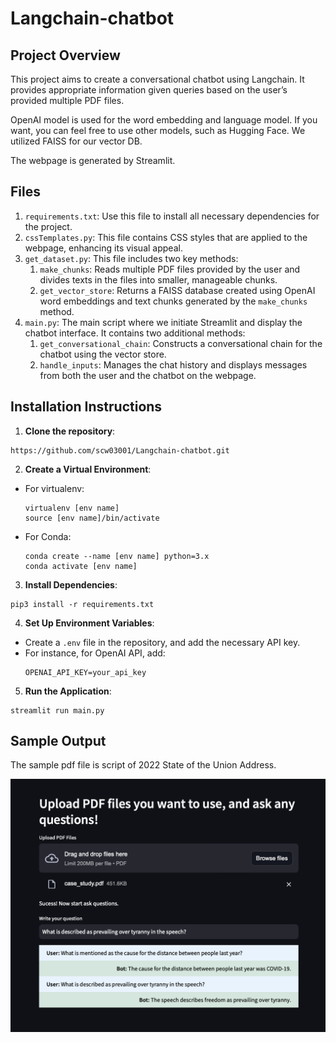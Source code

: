 # Langchain-chatbot

## Project Overview

This project aims to create a conversational chatbot using Langchain. It provides appropriate information given queries based on the user’s provided multiple PDF files.

OpenAI model is used for the word embedding and language model. If you want, you can feel free to use other models, such as Hugging Face. We utilized FAISS for our vector DB.

The webpage is generated by Streamlit.

## Files

1. `requirements.txt`: Use this file to install all necessary dependencies for the project.
2. `cssTemplates.py`: This file contains CSS styles that are applied to the webpage, enhancing its visual appeal.
3. `get_dataset.py`: This file includes two key methods:
    1. `make_chunks`: Reads multiple PDF files provided by the user and divides texts in the files into smaller, manageable chunks.
    2. `get_vector_store`: Returns a FAISS database created using OpenAI word embeddings and text chunks generated by the `make_chunks` method.
4. `main.py`: The main script where we initiate Streamlit and display the chatbot interface. It contains two additional methods:
    1. `get_conversational_chain`: Constructs a conversational chain for the chatbot using the vector store.
    2. `handle_inputs`: Manages the chat history and displays messages from both the user and the chatbot on the webpage.

## Installation Instructions

1. **Clone the repository**: 
```
https://github.com/scw03001/Langchain-chatbot.git
```
2. **Create a Virtual Environment**:
- For virtualenv:
  ```
  virtualenv [env name]
  source [env name]/bin/activate
  ```
- For Conda:
  ```
  conda create --name [env name] python=3.x
  conda activate [env name]
  ```
3. **Install Dependencies**:
```
pip3 install -r requirements.txt
```

4. **Set Up Environment Variables**:
- Create a `.env` file in the repository, and add the necessary API key. 
- For instance, for OpenAI API, add:
  ```
  OPENAI_API_KEY=your_api_key
  ```
5. **Run the Application**:
```
streamlit run main.py
```

## Sample Output

The sample pdf file is script of 2022 State of the Union Address.

![Sample Output](https://github.com/scw03001/Langchain-chatbot/blob/main/sample_output.png)
